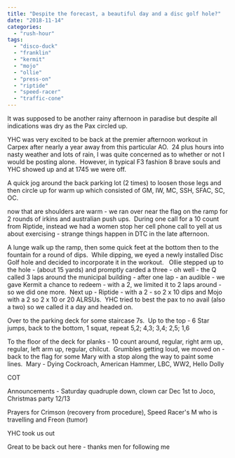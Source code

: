 ```yaml
---
title: "Despite the forecast, a beautiful day and a disc golf hole?"
date: "2018-11-14"
categories: 
  - "rush-hour"
tags: 
  - "disco-duck"
  - "franklin"
  - "kermit"
  - "mojo"
  - "ollie"
  - "press-on"
  - "riptide"
  - "speed-racer"
  - "traffic-cone"
---
```


It was supposed to be another rainy afternoon in paradise but despite all indications was dry as the Pax circled up.

YHC was very excited to be back at the premier afternoon workout in Carpex after nearly a year away from this particular AO.  24 plus hours into nasty weather and lots of rain, I was quite concerned as to whether or not I would be posting alone.  However, in typical F3 fashion 8 brave souls and YHC showed up and at 1745 we were off.

A quick jog around the back parking lot (2 times) to loosen those legs and then circle up for warm up which consisted of GM, IW, MC, SSH, SFAC, SC, OC.

now that are shoulders are warm - we ran over near the flag on the ramp for 2 rounds of irkins and australian push ups.  During one call for a 10 count from Riptide, instead we had a women stop her cell phone call to yell at us about exercising - strange things happen in DTC in the late afternoon.

A lunge walk up the ramp, then some quick feet at the bottom then to the fountain for a round of dips.  While dipping, we eyed a newly installed Disc Golf hole and decided to incorporate it in the workout.   Ollie stepped up to the hole - (about 15 yards) and promptly carded a three - oh well - the Q called 3 laps around the municipal building - after one lap - an audible - we gave Kermit a chance to redeem - with a 2, we limited it to 2 laps around - so we did one more.  Next up - Riptide - with a 2 - so 2 x 10 dips and Mojo with a 2 so 2 x 10 or 20 ALRSUs.  YHC tried to best the pax to no avail (also a two) so we called it a day and headed on.

Over to the parking deck for some staircase 7s.  Up to the top - 6 Star jumps, back to the bottom, 1 squat, repeat 5,2; 4,3; 3,4; 2,5; 1,6

To the floor of the deck for planks - 10 count around, regular, right arm up, regular, left arm up, regular, chilcut.  Grumbles getting loud, we moved on - back to the flag for some Mary with a stop along the way to paint some lines.  Mary - Dying Cockroach, American Hammer, LBC, WW2, Hello Dolly

COT

Announcements - Saturday quadruple down, clown car Dec 1st to Joco, Christmas party 12/13

Prayers for Crimson (recovery from procedure), Speed Racer's M who is travelling and Freon (tumor)

YHC took us out

Great to be back out here - thanks men for following me
